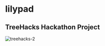 # lilypad
## TreeHacks Hackathon Project

![treehacks-2](https://user-images.githubusercontent.com/50297583/219947539-3d83d9f6-1ae2-461e-94ca-ea713519f620.jpeg)
